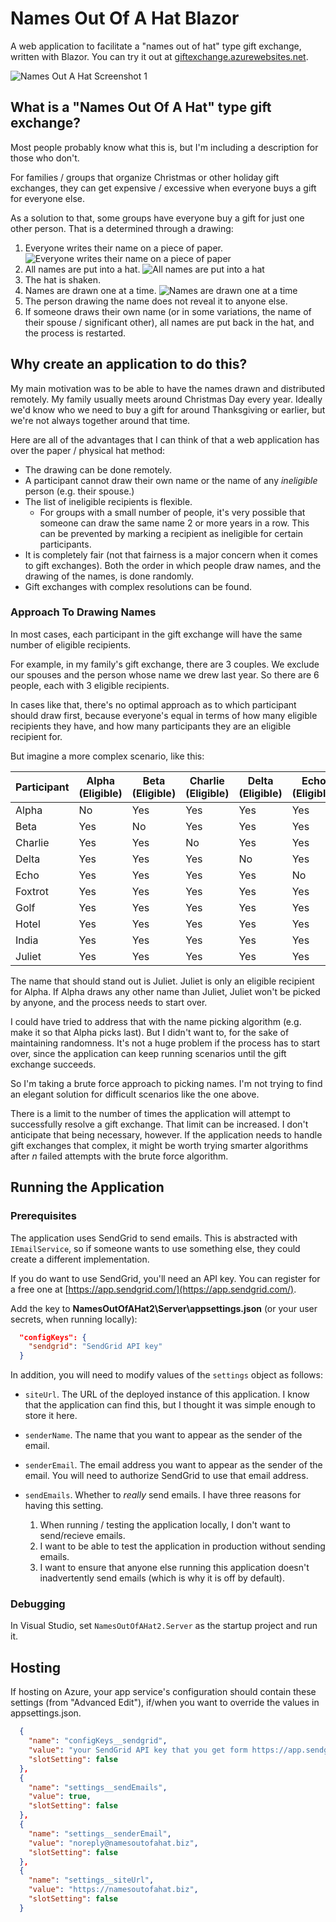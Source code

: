 # Names Out Of A Hat Blazor

A web application to facilitate a "names out of hat" type gift exchange, written with Blazor. You can try it out at [giftexchange.azurewebsites.net](https://giftexchange.azurewebsites.net/).

![Names Out A Hat Screenshot 1](docs/demo-01.gif)

## What is a "Names Out Of A Hat" type gift exchange?

Most people probably know what this is, but I'm including a description for those who don't.

For families / groups that organize Christmas or other holiday gift exchanges, they can get expensive / excessive when everyone buys a gift for everyone else.

As a solution to that, some groups have everyone buy a gift for just one other person. That is a determined through a drawing:

1. Everyone writes their name on a piece of paper.
![Everyone writes their name on a piece of paper](docs/IMG_8224.jpg)
2. All names are put into a hat.
![All names are put into a hat](docs/IMG_8222.jpg)
3. The hat is shaken.
4. Names are drawn one at a time.
![Names are drawn one at a time](docs/IMG_8223.jpg)
5. The person drawing the name does not reveal it to anyone else.
6. If someone draws their own name (or in some variations, the name of their spouse / significant other), all names are put back in the hat, and the process is restarted.

## Why create an application to do this?

My main motivation was to be able to have the names drawn and distributed remotely. My family usually meets around Christmas Day every year. Ideally we'd know who we need to buy a gift for around Thanksgiving or earlier, but we're not always together around that time.

Here are all of the advantages that I can think of that a web application has over the paper / physical hat method:

* The drawing can be done remotely.
* A participant cannot draw their own name or the name of any _ineligible_ person (e.g. their spouse.)
* The list of ineligible recipients is flexible.
    * For groups with a small number of people, it's very possible that someone can draw the same name 2 or more years in a row. This can be prevented by marking a recipient as ineligible for certain participants.
* It is completely fair (not that fairness is a major concern when it comes to gift exchanges). Both the order in which people draw names, and the drawing of the names, is done randomly.
* Gift exchanges with complex resolutions can be found.

### Approach To Drawing Names

In most cases, each participant in the gift exchange will have the same number of eligible recipients.

For example, in my family's gift exchange, there are 3 couples. We exclude our spouses and the person whose name we drew last year. So there are 6 people, each with 3 eligible recipients.

In cases like that, there's no optimal approach as to which participant should draw first, because everyone's equal in terms of how many eligible recipients they have, and how many participants they are an eligible recipient for.

But imagine a more complex scenario, like this:

| Participant | Alpha (Eligible) | Beta (Eligible) | Charlie (Eligible) | Delta (Eligible) | Echo (Eligible) | Foxtrot (Eligible) | Golf (Eligible) | Hotel (Eligible) | India (Eligible) | Juliet (Eligible) |
| ----------- | ---------------- | --------------- | ------------------ | ---------------- | --------------- | ------------------ | --------------- | ---------------- | ---------------- | ----------------- |
| Alpha       | No               | Yes             | Yes                | Yes              | Yes             | Yes                | Yes             | Yes              | Yes              | Yes               |
| Beta        | Yes              | No              | Yes                | Yes              | Yes             | Yes                | Yes             | Yes              | Yes              | No                |
| Charlie     | Yes              | Yes             | No                 | Yes              | Yes             | Yes                | Yes             | Yes              | Yes              | No                |
| Delta       | Yes              | Yes             | Yes                | No               | Yes             | Yes                | Yes             | Yes              | Yes              | No                |
| Echo        | Yes              | Yes             | Yes                | Yes              | No              | Yes                | Yes             | Yes              | Yes              | No                |
| Foxtrot     | Yes              | Yes             | Yes                | Yes              | Yes             | No                 | Yes             | Yes              | Yes              | No                |
| Golf        | Yes              | Yes             | Yes                | Yes              | Yes             | Yes                | No              | Yes              | Yes              | No                |
| Hotel       | Yes              | Yes             | Yes                | Yes              | Yes             | Yes                | Yes             | No               | Yes              | No                |
| India       | Yes              | Yes             | Yes                | Yes              | Yes             | Yes                | Yes             | Yes              | No               | No                |
| Juliet      | Yes              | Yes             | Yes                | Yes              | Yes             | Yes                | Yes             | Yes              | Yes              | No                |

The name that should stand out is Juliet. Juliet is only an eligible recipient for Alpha. If Alpha draws any other name than Juliet, Juliet won't be picked by anyone, and the process needs to start over.

I could have tried to address that with the name picking algorithm (e.g. make it so that Alpha picks last). But I didn't want to, for the sake of maintaining randomness. It's not a huge problem if the process has to start over, since the application can keep running scenarios until the gift exchange succeeds.

So I'm taking a brute force approach to picking names. I'm not trying to find an elegant solution for difficult scenarios like the one above.

There is a limit to the number of times the application will attempt to successfully resolve a gift exchange. That limit can be increased. I don't anticipate that being necessary, however. If the application needs to handle gift exchanges that complex, it might be worth trying smarter algorithms after _n_ failed attempts with the brute force algorithm.

## Running the Application

### Prerequisites

The application uses SendGrid to send emails. This is abstracted with `IEmailService`, so if someone wants to use something else, they could create a different implementation.

If you do want to use SendGrid, you'll need an API key. You can register for a free one at [https://app.sendgrid.com/](https://app.sendgrid.com/).

Add the key to **NamesOutOfAHat2\Server\appsettings.json** (or your user secrets, when running locally):

```json
  "configKeys": {
    "sendgrid": "SendGrid API key"
  }
```

In addition, you will need to modify values of the `settings` object as follows:

* `siteUrl`. The URL of the deployed instance of this application. I know that the application can find this, but I thought it was simple enough to store it here.
* `senderName`. The name that you want to appear as the sender of the email.
* `senderEmail`. The email address you want to appear as the sender of the email. You will need to authorize SendGrid to use that email address.
* `sendEmails`. Whether to _really_ send emails. I have three reasons for having this setting.

    1. When running / testing the application locally, I don't want to send/recieve emails.
    2. I want to be able to test the application in production without sending emails.
    3. I want to ensure that anyone else running this application doesn't inadvertently send emails (which is why it is off by default).

### Debugging

In Visual Studio, set `NamesOutOfAHat2.Server` as the startup project and run it.

## Hosting

If hosting on Azure, your app service's configuration should contain these settings (from "Advanced Edit"), if/when you want to override the values in appsettings.json.

```json
  {
    "name": "configKeys__sendgrid",
    "value": "your SendGrid API key that you get form https://app.sendgrid.com/",
    "slotSetting": false
  },
  {
    "name": "settings__sendEmails",
    "value": true,
    "slotSetting": false
  },
  {
    "name": "settings__senderEmail",
    "value": "noreply@namesoutofahat.biz",
    "slotSetting": false
  },
  {
    "name": "settings__siteUrl",
    "value": "https://namesoutofahat.biz",
    "slotSetting": false
  }
```